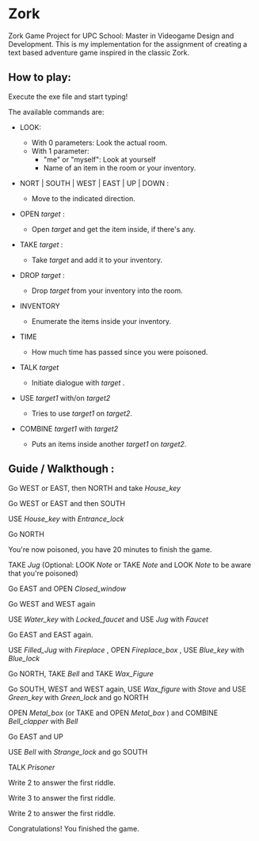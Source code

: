 # Zork
Zork Game Project for UPC School: Master in Videogame Design and Development.
This is my implementation for the assignment of creating a text based adventure
game inspired in the classic Zork.

## How to play:

Execute the exe file and start typing!

The available commands are:

* LOOK: 
  * With 0 parameters: Look the actual room.
  * With 1 parameter:
    * "me" or "myself": Look at yourself
    * Name of an item in the room or your inventory.   
    
* NORT | SOUTH | WEST | EAST | UP | DOWN :
  * Move to the indicated direction.
  
* OPEN _target_ :
  * Open _target_ and get the item inside, if there's any.
  
* TAKE _target_ :
  * Take _target_ and add it to your inventory.
  
* DROP _target_ :
  * Drop _target_ from your inventory into the room.
  
* INVENTORY
  * Enumerate the items inside your inventory.
  
* TIME
  * How much time has passed since you were poisoned.
  
* TALK _target_
  * Initiate dialogue with _target_ .
  
* USE _target1_ with/on _target2_
  * Tries to use _target1_ on _target2_.

* COMBINE _target1_ with _target2_
  * Puts an items inside another _target1_ on _target2_.
  
## Guide / Walkthough :

Go WEST or EAST, then NORTH and take _House_key_ 

Go WEST or EAST and then SOUTH 

USE _House_key_ with _Entrance_lock_

Go NORTH

You're now poisoned, you have 20 minutes to finish the game.

TAKE _Jug_ (Optional: LOOK _Note_ or TAKE _Note_ and LOOK _Note_ to be aware that you're poisoned)

Go EAST and OPEN _Closed_window_

Go WEST and WEST again

USE _Water_key_ with _Locked_faucet_ and USE _Jug_ with _Faucet_

Go EAST and EAST again.

USE _Filled_Jug_ with _Fireplace_ , OPEN _Fireplace_box_ , USE _Blue_key_ with _Blue_lock_

Go NORTH, TAKE _Bell_ and TAKE _Wax_Figure_

Go SOUTH, WEST and WEST again, USE _Wax_figure_ with _Stove_ and USE _Green_key_ with _Green_lock_ and go NORTH

OPEN _Metal_box_ (or TAKE and OPEN _Metal_box_ ) and COMBINE _Bell_clapper_ with _Bell_

Go EAST and UP

USE _Bell_ with _Strange_lock_ and go SOUTH

TALK _Prisoner_

Write 2 to answer the first riddle.

Write 3 to answer the first riddle.

Write 2 to answer the first riddle.

Congratulations! You finished the game.

